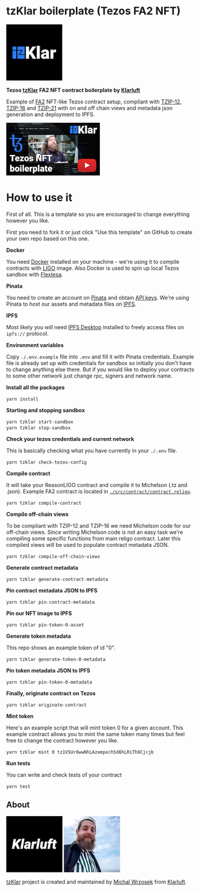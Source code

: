 # tzKlar boilerplate (Tezos FA2 NFT)

[![tzklar](/tzklar-logo.png)](https://tzklar.com)

**Tezos [tzKlar](https://tzklar.com) FA2 NFT contract boilerplate by [Klarluft](https://klarluft.com)**

Example of [FA2](https://medium.com/tqtezos/introducing-fa2-a-multi-asset-interface-for-tezos-55173d505e5f) NFT-like Tezos contract setup, compliant with [TZIP-12](https://gitlab.com/tezos/tzip/-/blob/master/proposals/tzip-12/tzip-12.md), [TZIP-16](https://gitlab.com/tezos/tzip/-/blob/master/proposals/tzip-16/tzip-16.md) and [TZIP-21](https://gitlab.com/tezos/tzip/-/blob/master/proposals/tzip-21/tzip-21.md) with on and off chain views and metadata json generation and deployment to IPFS.

[![youtube](/youtube.png)](https://youtu.be/aSBzlnIwLp4)

# How to use it

First of all. This is a template so you are encouraged to change everything however you like.

First you need to fork it or just click "Use this template" on GitHub to create your own repo based on this one.

**Docker**

You need [Docker](https://docs.docker.com/get-docker/) installed on your machine - we're using it to compile contracts with [LIGO](https://ligolang.org/) image. Also Docker is used to spin up local Tezos sandbox with [Flextesa](https://gitlab.com/tezos/flextesa).

**Pinata**

You need to create an account on [Pinata](https://www.pinata.cloud/) and obtain [API keys](https://app.pinata.cloud/keys). We're using Pinata to host our assets and metadata files on [IPFS](https://ipfs.io/).

**IPFS**

Most likely you will need [IPFS Desktop](https://docs.ipfs.io/install/ipfs-desktop/) installed to freely access files on `ipfs://` protocol.

**Environment variables**

Copy `./.env.example` file into `.env` and fill it with Pinata credentials. Example file is already set up with credentials for sandbox so initially you don't have to change anything else there. But if you would like to deploy your contracts to some other network just change rpc, signers and network name.

**Install all the packages**

```
yarn install
```

**Starting and stopping sandbox**

```
yarn tzklar start-sandbox
yarn tzklar stop-sandbox
```

**Check your tezos credentials and current network**

This is basically checking what you have currently in your `./.env` file.

```
yarn tzklar check-tezos-config
```

**Compile contract**

It will take your ReasonLIGO contract and compile it to Michelson (.tz and .json). Example FA2 contract is located in [`./src/contract/contract.religo`](./src/contract/contract.religo).

```
yarn tzklar compile-contract
```

**Compile off-chain views**

To be compliant with TZIP-12 and TZIP-16 we need Michelson code for our off-chain views. Since writing Michelson code is not an easy task we're compiling some specific functions from main religo contract. Later this compiled views will be used to populate contract metadata JSON.

```
yarn tzklar compile-off-chain-views
```

**Generate contract metadata**

```
yarn tzklar generate-contract-metadata
```

**Pin contract metadata JSON to IPFS**

```
yarn tzklar pin-contract-metadata
```

**Pin our NFT image to IPFS**

```
yarn tzklar pin-token-0-asset
```

**Generate token metadata**

This repo shows an example token of id "0".

```
yarn tzklar generate-token-0-metadata
```

**Pin token metadata JSON to IPFS**

```
yarn tzklar pin-token-0-metadata
```

**Finally, originate contract on Tezos**

```
yarn tzklar originate-contract
```

**Mint token**

Here's an example script that will mint token 0 for a given account. This example contract allows you to mint the same token many times but feel free to change the contract however you like.

```
yarn tzklar mint 0 tz1VSUr8wwNhLAzempoch5d6hLRiTh8Cjcjb
```

**Run tests**

You can write and check tests of your contract

```
yarn test
```

## About

[![klarluft](./klarluft-logo-black.png)](https://klarluft.com)
[![michal-wrzosek](./michal-wrzosek-avatar.jpg)](https://github.com/michal-wrzosek)

[tzKlar](https://tzklar.com) project is created and maintained by [Michal Wrzosek](https://github.com/michal-wrzosek) from [Klarluft](https://klarluft.com).
